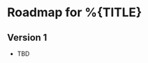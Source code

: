 Roadmap for %{TITLE}
================================================================================


Version 1
--------------------------------------------------------------------------------

- TBD
